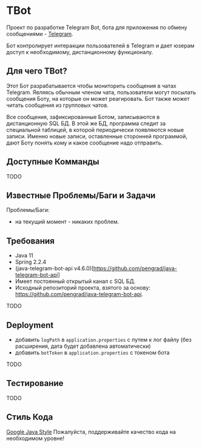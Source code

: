 # TBot

Проект по разработке Telegram Bot, бота для приложения по обмену сообщениями -  [Telegram](https://telegram.org/).

Бот контролирует интеракции пользователей в Telegram и дает юзерам доступ к необходимому, дистанционному функционалу.

## Для чего TBot?

Этот Бот разрабатывается чтобы мониторить сообщения в чатах Telegram.
Являясь обычным членом чата, пользователи могут посылать сообщения Боту, на которые он может реагировать.
Бот также может читать сообщения из групповых чатов.

Все сообщения, зафиксированные Ботом, записываются в дистанционную SQL БД.
В этой же БД, программа следит за специальной таблицей, в которой периодически появляются новые записи.
Именно новые записи, оставленные сторонней программой, дают Боту понять кому и какое сообщение надо отправить.

## Доступные Комманды

TODO

## Известные Проблемы/Баги и Задачи

Проблемы/Баги:
- на текущий момент - никаких проблем.

## Требования

- Java 11
- Spring 2.2.4
- (java-telegram-bot-api v4.6.0)[https://github.com/pengrad/java-telegram-bot-api]
- Имеет постоянный открытый канал с SQL БД.
- Исходный репозиторий проекта, взятого за основу: https://github.com/pengrad/java-telegram-bot-api.

TODO

## Deployment

- добавить `logPath` в `application.properties` с путем к лог файлу (без расширения, дата будет добавлена автоматически)
- добавить `botToken` в `application.properties` с токеном бота

TODO

## Тестирование

TODO

## Стиль Кода

[Google Java Style](https://google.github.io/styleguide/javaguide.html)
Пожалуйста, поддерживайте качество кода на необходимом уровне!